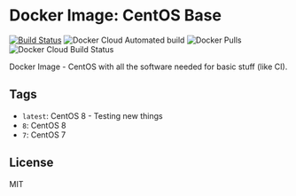 # Docker Image: CentOS Base
[![Build Status](https://travis-ci.org/pvelati/docker-centos-base.svg?branch=7)](https://travis-ci.org/pvelati/docker-centos-base) ![Docker Cloud Automated build](https://img.shields.io/docker/cloud/automated/pvelati/docker-centos-base) ![Docker Pulls](https://img.shields.io/docker/pulls/pvelati/docker-centos-base) ![Docker Cloud Build Status](https://img.shields.io/docker/cloud/build/pvelati/docker-centos-base)

Docker Image - CentOS with all the software needed for basic stuff (like CI).

## Tags

- `latest`: CentOS 8 - Testing new things
- `8`: CentOS 8 
- `7`: CentOS 7

## License

MIT
